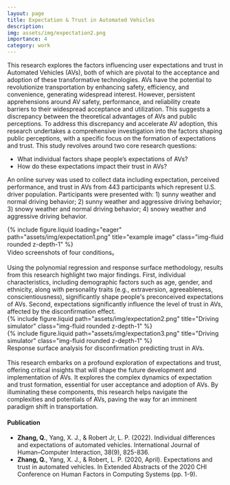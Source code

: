 ```yaml
---
layout: page
title: Expectation & Trust in Automated Vehicles
description:
img: assets/img/expectation2.png
importance: 4
category: work
---
```


This research explores the factors influencing user expectations and trust in Automated Vehicles (AVs), both of which are pivotal to the acceptance and adoption of these transformative technologies. AVs have the potential to revolutionize transportation by enhancing safety, efficiency, and convenience, generating widespread interest. However, persistent apprehensions around AV safety, performance, and reliability create barriers to their widespread acceptance and utilization. This suggests a discrepancy between the theoretical advantages of AVs and public perceptions. To address this discrepancy and accelerate AV adoption, this research undertakes a comprehensive investigation into the factors shaping public perceptions, with a specific focus on the formation of expectations and trust. This study revolves around two core research questions: 

- What individual factors shape people’s expectations of AVs?
- How do these expectations impact their trust in AVs?

An online survey was used to collect data including expectation, perceived performance, and trust in AVs from 443 participants which represent U.S. driver population.  Participants were presented with: 1) sunny weather and normal driving behavior; 2) sunny weather and aggressive driving behavior; 3) snowy weather and normal driving behavior; 4) snowy weather and aggressive driving behavior.  

<div class="row">
    <div class="col-sm mt-3 mt-md-0">
        {% include figure.liquid loading="eager" path="assets/img/expectation1.png" title="example image" class="img-fluid rounded z-depth-1" %}
    </div>
</div>
<div class="caption">
    Video screenshots of four conditions。 
</div>
<br />
Using the polynomial regression and response surface methodology, results from this research highlight two major findings. First, individual characteristics, including demographic factors such as age, gender, and ethnicity, along with personality traits (e.g., extraversion, agreeableness, conscientiousness), significantly shape people's preconceived expectations of AVs. Second, expectations significantly influence the level of trust in AVs, affected by the disconfirmation effect.

<div class="row justify-content-sm-center">
    <div class="col-sm-6 mt-3 mt-md-0">
        {% include figure.liquid path="assets/img/expectation2.png" title="Driving simulator" class="img-fluid rounded z-depth-1" %}
    </div>
    <div class="col-sm-6 mt-5 mt-md-0">
        {% include figure.liquid path="assets/img/expectation3.png" title="Driving simulator" class="img-fluid rounded z-depth-1" %}
    </div>
</div>
<div class="caption">
    Response surface analysis for disconfirmation predicting trust in AVs.
</div>
<br />
This research embarks on a profound exploration of expectations and trust, offering critical insights that will shape the future development and implementation of AVs. It explores the complex dynamics of expectation and trust formation, essential for user acceptance and adoption of AVs. By illuminating these components, this research helps navigate the complexities and potentials of AVs, paving the way for an imminent paradigm shift in transportation.

#### Publication 
- **Zhang, Q.**, Yang, X. J., & Robert Jr, L. P. (2022). Individual differences and expectations of automated vehicles. International Journal of Human–Computer Interaction, 38(9), 825-836.
- **Zhang, Q.**, Yang, X. J., & Robert, L. P. (2020, April). Expectations and trust in automated vehicles. In Extended Abstracts of the 2020 CHI Conference on Human Factors in Computing Systems (pp. 1-9).

